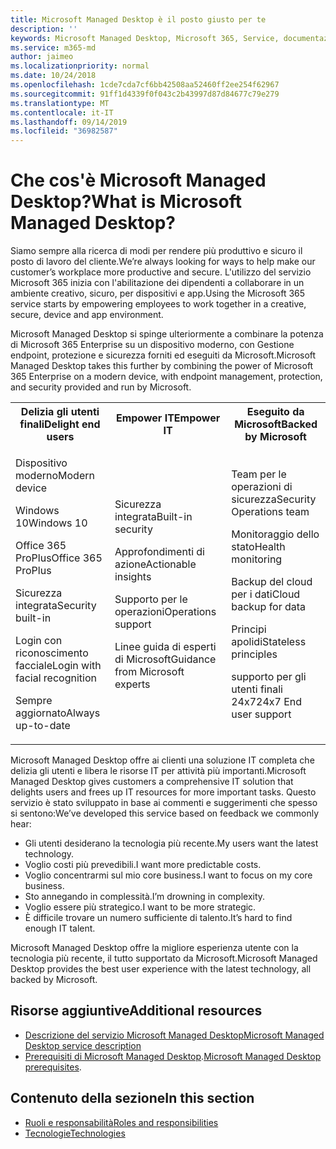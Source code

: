 ```yaml
---
title: Microsoft Managed Desktop è il posto giusto per te
description: ''
keywords: Microsoft Managed Desktop, Microsoft 365, Service, documentazione
ms.service: m365-md
author: jaimeo
ms.localizationpriority: normal
ms.date: 10/24/2018
ms.openlocfilehash: 1cde7cda7cf6bb42508aa52460ff2ee254f62967
ms.sourcegitcommit: 91ff1d4339f0f043c2b43997d87d84677c79e279
ms.translationtype: MT
ms.contentlocale: it-IT
ms.lasthandoff: 09/14/2019
ms.locfileid: "36982587"
---
```

# <a name="what-is-microsoft-managed-desktop"></a><span data-ttu-id="5fed0-103">Che cos'è Microsoft Managed Desktop?</span><span class="sxs-lookup"><span data-stu-id="5fed0-103">What is Microsoft Managed Desktop?</span></span>

<!--from Overview-->

<span data-ttu-id="5fed0-104">Siamo sempre alla ricerca di modi per rendere più produttivo e sicuro il posto di lavoro del cliente.</span><span class="sxs-lookup"><span data-stu-id="5fed0-104">We’re always looking for ways to help make our customer’s workplace more productive and secure.</span></span> <span data-ttu-id="5fed0-105">L'utilizzo del servizio Microsoft 365 inizia con l'abilitazione dei dipendenti a collaborare in un ambiente creativo, sicuro, per dispositivi e app.</span><span class="sxs-lookup"><span data-stu-id="5fed0-105">Using the Microsoft 365 service starts by empowering employees to work together in a creative, secure, device and app environment.</span></span>

<span data-ttu-id="5fed0-106">Microsoft Managed Desktop si spinge ulteriormente a combinare la potenza di Microsoft 365 Enterprise su un dispositivo moderno, con Gestione endpoint, protezione e sicurezza forniti ed eseguiti da Microsoft.</span><span class="sxs-lookup"><span data-stu-id="5fed0-106">Microsoft Managed Desktop takes this further by combining the power of Microsoft 365 Enterprise on a modern device, with endpoint management, protection, and security provided and run by Microsoft.</span></span>


<table>
<tr><th><span data-ttu-id="5fed0-107">Delizia gli utenti finali</span><span class="sxs-lookup"><span data-stu-id="5fed0-107">Delight end users</span></span></th><th><span data-ttu-id="5fed0-108">Empower IT</span><span class="sxs-lookup"><span data-stu-id="5fed0-108">Empower IT</span></span></th><th><span data-ttu-id="5fed0-109">Eseguito da Microsoft</span><span class="sxs-lookup"><span data-stu-id="5fed0-109">Backed by Microsoft</span></span></th></tr>
<tr><td><p><span data-ttu-id="5fed0-110">Dispositivo moderno</span><span class="sxs-lookup"><span data-stu-id="5fed0-110">Modern device</span></span></p><p><span data-ttu-id="5fed0-111">Windows 10</span><span class="sxs-lookup"><span data-stu-id="5fed0-111">Windows 10</span></span></p><p><span data-ttu-id="5fed0-112">Office 365 ProPlus</span><span class="sxs-lookup"><span data-stu-id="5fed0-112">Office 365 ProPlus</span></span></p><p><span data-ttu-id="5fed0-113">Sicurezza integrata</span><span class="sxs-lookup"><span data-stu-id="5fed0-113">Security built-in</span></span></p><p><span data-ttu-id="5fed0-114">Login con riconoscimento facciale</span><span class="sxs-lookup"><span data-stu-id="5fed0-114">Login with facial recognition</span></span></p><p><span data-ttu-id="5fed0-115">Sempre aggiornato</span><span class="sxs-lookup"><span data-stu-id="5fed0-115">Always up-to-date</span></span></p></td><td><p><span data-ttu-id="5fed0-116">Sicurezza integrata</span><span class="sxs-lookup"><span data-stu-id="5fed0-116">Built-in security</span></span></p><p><span data-ttu-id="5fed0-117">Approfondimenti di azione</span><span class="sxs-lookup"><span data-stu-id="5fed0-117">Actionable insights</span></span></p><p><span data-ttu-id="5fed0-118">Supporto per le operazioni</span><span class="sxs-lookup"><span data-stu-id="5fed0-118">Operations support</span></span></p><p><span data-ttu-id="5fed0-119">Linee guida di esperti di Microsoft</span><span class="sxs-lookup"><span data-stu-id="5fed0-119">Guidance from Microsoft experts</span></span></p></td><td><p><span data-ttu-id="5fed0-120">Team per le operazioni di sicurezza</span><span class="sxs-lookup"><span data-stu-id="5fed0-120">Security Operations team</span></span></p><p><span data-ttu-id="5fed0-121">Monitoraggio dello stato</span><span class="sxs-lookup"><span data-stu-id="5fed0-121">Health monitoring</span></span></p><p><span data-ttu-id="5fed0-122">Backup del cloud per i dati</span><span class="sxs-lookup"><span data-stu-id="5fed0-122">Cloud backup for data</span></span></p><p><span data-ttu-id="5fed0-123">Principi apolidi</span><span class="sxs-lookup"><span data-stu-id="5fed0-123">Stateless principles</span></span></p><p><span data-ttu-id="5fed0-124">supporto per gli utenti finali 24x7</span><span class="sxs-lookup"><span data-stu-id="5fed0-124">24x7 End user support</span></span></p></td></tr>
</table>

<span data-ttu-id="5fed0-125">Microsoft Managed Desktop offre ai clienti una soluzione IT completa che delizia gli utenti e libera le risorse IT per attività più importanti.</span><span class="sxs-lookup"><span data-stu-id="5fed0-125">Microsoft Managed Desktop gives customers a comprehensive IT solution that delights users and frees up IT resources for more important tasks.</span></span> <span data-ttu-id="5fed0-126">Questo servizio è stato sviluppato in base ai commenti e suggerimenti che spesso si sentono:</span><span class="sxs-lookup"><span data-stu-id="5fed0-126">We’ve developed this service based on feedback we commonly hear:</span></span>
- <span data-ttu-id="5fed0-127">Gli utenti desiderano la tecnologia più recente.</span><span class="sxs-lookup"><span data-stu-id="5fed0-127">My users want the latest technology.</span></span>
- <span data-ttu-id="5fed0-128">Voglio costi più prevedibili.</span><span class="sxs-lookup"><span data-stu-id="5fed0-128">I want more predictable costs.</span></span>
- <span data-ttu-id="5fed0-129">Voglio concentrarmi sul mio core business.</span><span class="sxs-lookup"><span data-stu-id="5fed0-129">I want to focus on my core business.</span></span> 
- <span data-ttu-id="5fed0-130">Sto annegando in complessità.</span><span class="sxs-lookup"><span data-stu-id="5fed0-130">I’m drowning in complexity.</span></span> 
- <span data-ttu-id="5fed0-131">Voglio essere più strategico.</span><span class="sxs-lookup"><span data-stu-id="5fed0-131">I want to be more strategic.</span></span> 
- <span data-ttu-id="5fed0-132">È difficile trovare un numero sufficiente di talento.</span><span class="sxs-lookup"><span data-stu-id="5fed0-132">It’s hard to find enough IT talent.</span></span>  

<span data-ttu-id="5fed0-133">Microsoft Managed Desktop offre la migliore esperienza utente con la tecnologia più recente, il tutto supportato da Microsoft.</span><span class="sxs-lookup"><span data-stu-id="5fed0-133">Microsoft Managed Desktop provides the best user experience with the latest technology, all backed by Microsoft.</span></span> 

## <a name="additional-resources"></a><span data-ttu-id="5fed0-134">Risorse aggiuntive</span><span class="sxs-lookup"><span data-stu-id="5fed0-134">Additional resources</span></span>
- [<span data-ttu-id="5fed0-135">Descrizione del servizio Microsoft Managed Desktop</span><span class="sxs-lookup"><span data-stu-id="5fed0-135">Microsoft Managed Desktop service description</span></span>](../service-description/index.md)
- <span data-ttu-id="5fed0-136">[Prerequisiti di Microsoft Managed Desktop](../get-ready/prerequisites.md).</span><span class="sxs-lookup"><span data-stu-id="5fed0-136">[Microsoft Managed Desktop prerequisites](../get-ready/prerequisites.md).</span></span>

<!--When you enroll in Microsoft Managed Desktop, Microsoft provides you with devices that are configured to join your Azure Active Directory tenant. Windows 10, Office 365, and some apps and features associated with [Microsoft 365 Enterprise E5](https://www.microsoft.com/en-us/microsoft-365/compare-all-microsoft-365-plans) are installed (by Microsoft) on your devices. When your employees who are using these devices need help, they contact Microsoft Managed Desktop support (provided by Microsoft) through a custom chat app.--> 

<!--With Microsoft Managed Desktop, you get **software as a service** (Microsoft 365 E5), **Device as a service** (Microsoft Surface devices ready to use), and **IT support as a service** (Help desk and more).--> 
 
## <a name="in-this-section"></a><span data-ttu-id="5fed0-137">Contenuto della sezione</span><span class="sxs-lookup"><span data-stu-id="5fed0-137">In this section</span></span>
- [<span data-ttu-id="5fed0-138">Ruoli e responsabilità</span><span class="sxs-lookup"><span data-stu-id="5fed0-138">Roles and responsibilities</span></span>](roles-and-responsibilities.md)
- [<span data-ttu-id="5fed0-139">Tecnologie</span><span class="sxs-lookup"><span data-stu-id="5fed0-139">Technologies</span></span>](technologies.md)
